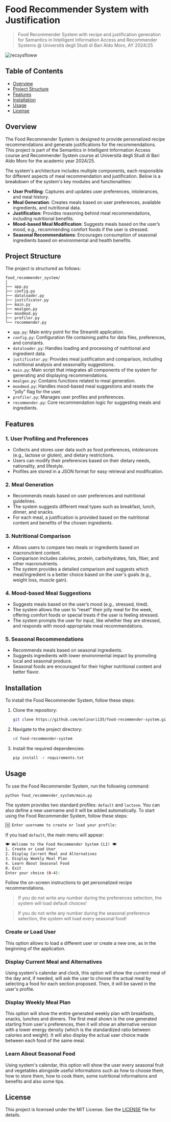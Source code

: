 # Food Recommender System with Justification
> Food Recommender System with recipe and justification generation for Semantics in Intelligent Information Access and Recommender Systems @ Università degli Studi di Bari Aldo Moro, AY 2024/25

![recsysfloww](https://github.com/user-attachments/assets/085fdc65-0f3e-4554-ab78-5351b5be240c)

## Table of Contents
- [Overview](#overview)
- [Project Structure](#project-structure)
- [Features](#features)
- [Installation](#installation)
- [Usage](#usage)
- [License](#license)

## Overview
The Food Recommender System is designed to provide personalized recipe recommendations and generate justifications for the recommendations. This project is part of the Semantics in Intelligent Information Access course and Recommender System course at Università degli Studi di Bari Aldo Moro for the academic year 2024/25.

The system's architecture includes multiple components, each responsible for different aspects of meal recommendation and justification. Below is a breakdown of the system's key modules and functionalities:

- **User Profiling**: Captures and updates user preferences, intolerances, and meal history.
- **Meal Generation**: Creates meals based on user preferences, available ingredients, and nutritional data.
- **Justification**: Provides reasoning behind meal recommendations, including nutritional benefits.
- **Mood-based Meal Modification**: Suggests meals based on the user’s mood, e.g., recommending comfort foods if the user is stressed.
- **Seasonal Recommendations**: Encourages consumption of seasonal ingredients based on environmental and health benefits.

## Project Structure
The project is structured as follows:

```
food_recommender_system/
│
├── app.py
├── config.py
├── dataloader.py
├── justificator.py
├── main.py
├── mealgen.py
├── moodmod.py
├── profiler.py
└── recommender.py
```

- `app.py`: Main entry point for the Streamlit application.
- `config.py`: Configuration file containing paths for data files, preferences, and constants.
- `dataloader.py`: Handles loading and processing of nutritional and ingredient data.
- `justificator.py`: Provides meal justification and comparison, including nutritional analysis and seasonality suggestions.
- `main.py`: Main script that integrates all components of the system for generating and displaying recommendations.
- `mealgen.py`: Contains functions related to meal generation.
- `moodmod.py`: Handles mood-based meal suggestions and resets the "jolly" flag for the user.
- `profiler.py`: Manages user profiles and preferences.
- `recommender.py`: Core recommendation logic for suggesting meals and ingredients.

## Features

### 1. User Profiling and Preferences

- Collects and stores user data such as food preferences, intolerances (e.g., lactose or gluten), and dietary restrictions.
- Users can modify their preferences based on their dietary needs, nationality, and lifestyle.
- Profiles are stored in a JSON format for easy retrieval and modification.

### 2. Meal Generation

- Recommends meals based on user preferences and nutritional guidelines.
- The system suggests different meal types such as breakfast, lunch, dinner, and snacks.
- For each meal, a justification is provided based on the nutritional content and benefits of the chosen ingredients.

### 3. Nutritional Comparison

- Allows users to compare two meals or ingredients based on macronutrient content.
- Comparison includes calories, protein, carbohydrates, fats, fiber, and other macronutrients.
- The system provides a detailed comparison and suggests which meal/ingredient is a better choice based on the user's goals (e.g., weight loss, muscle gain).

### 4. Mood-based Meal Suggestions

- Suggests meals based on the user’s mood (e.g., stressed, tired).
- The system allows the user to “reset” their jolly meal for the week, offering comfort foods or special treats if the user is feeling stressed.
- The system prompts the user for input, like whether they are stressed, and responds with mood-appropriate meal recommendations.

### 5. Seasonal Recommendations

- Recommends meals based on seasonal ingredients.
- Suggests ingredients with lower environmental impact by promoting local and seasonal produce.
- Seasonal foods are encouraged for their higher nutritional content and better flavor.


## Installation
To install the Food Recommender System, follow these steps:

1. Clone the repository:
    ```bash
    git clone https://github.com/molinari135/food-recommender-system.git
    ```
    
2. Navigate to the project directory:
    ```bash
    cd food-recommender-system
    ```

3. Install the required dependencies:
    ```bash
    pip install -r requirements.txt
    ```

## Usage
To use the Food Recommender System, run the following command:
```bash
python food_recommender_system/main.py
```

The system provides two standard profiles: `default` and `lactose`. You can also define a new username and it will be added automatically.
To start using the Food Recommender System, follow these steps:

```bash
🆔 Enter username to create or load your profile:
```

If you load `default`, the main menu will appear:

```bash
🍽️ Welcome to the Food Recommender System CLI! 🍽️
1️. Create or Load User
2️. Display Current Meal and Alternatives
3️. Display Weekly Meal Plan
4️. Learn About Seasonal Food
0️. Exit
Enter your choice (0-4): 
```

Follow the on-screen instructions to get personalized recipe recommendations.

> If you do not write any number during the preferences selection, the system will load default choices!

> If you do not write any number during the seasonal preference selection, the system will load every seasonal food!

### Create or Load User

This option allows to load a different user or create a new one, as in the beginning of the application.

### Display Current Meal and Alternatives

Using system's calendar and clock, this option will show the current meal of the day and, if needed, will ask the user to choose the actual meal by selecting a food for each section proposed. Then, it will be saved in the user's profile.

### Display Weekly Meal Plan

This option will show the entire generated weekly plan with breakfasts, snacks, lunches and dinners. The first meal shown is the one generated starting from user's preferences, then it will show an alternative version with a lower energy density (which is the standardized ratio between calories and weight). It will also display the actual user choice made between each food of the same meal.

### Learn About Seasonal Food

Using system's calendar, this option will show the user every seasonal fruit and vegetables alongside useful informations such as how to choose them, how to store them, how to cook them, some nutritional informations and benefits and also some tips.

## License
This project is licensed under the MIT License. See the [LICENSE](LICENSE) file for details.
